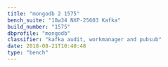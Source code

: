 ```yaml
---
title: "mongodb 2 1575"
bench_suite: "18w34 NXP-25603 Kafka"
build_number: "1575"
dbprofile: "mongodb"
classifier: "kafka audit, workmanager and pubsub"
date: 2018-08-21T10:40:48
type: "bench"
---
```


